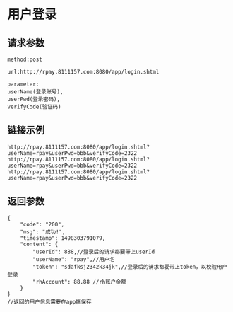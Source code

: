 # 用户登录

## 请求参数
	method:post
	
	url:http://rpay.8111157.com:8080/app/login.shtml
	
	parameter:
	userName(登录账号),
	userPwd(登录密码),
	verifyCode(验证码)

## 链接示例
    http://rpay.8111157.com:8080/app/login.shtml?userName=rpay&userPwd=bbb&verifyCode=2322
    http://rpay.8111157.com:8080/app/login.shtml?userName=rpay&userPwd=bbb&verifyCode=2322
    http://rpay.8111157.com:8080/app/login.shtml?userName=rpay&userPwd=bbb&verifyCode=2322
    
## 返回参数
	{
		"code": "200",
		"msg": "成功!",
		"timestamp": 1498303791079,
		"content": {
			"userId": 888,//登录后的请求都要带上userId
			"userName": "rpay",//用户名
			"token": "sdafksj2342k34jk",//登录后的请求都要带上token，以校验用户登录
			"rhAccount": 88.88 //rh账户金额
		}
	}
	//返回的用户信息需要在app端保存